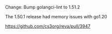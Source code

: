 Change: Bump golangci-lint to 1.51.2

The 1.50.1 release had memory issues with go1.20

https://github.com/cs3org/reva/pull/3947
